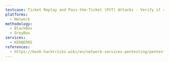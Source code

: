 ```yaml
---
testcase: Ticket Replay and Pass-the-Ticket (PtT) Attacks - Verify if replay attacks are possible by reusing Kerberos tickets against services
platforms: 
  - Network
methodology: 
  - BlackBox
  - GreyBox
services:
  - KERBEROS
references:
  - https://book.hacktricks.wiki/en/network-services-pentesting/pentesting-kerberos-88/index.html
---
```

